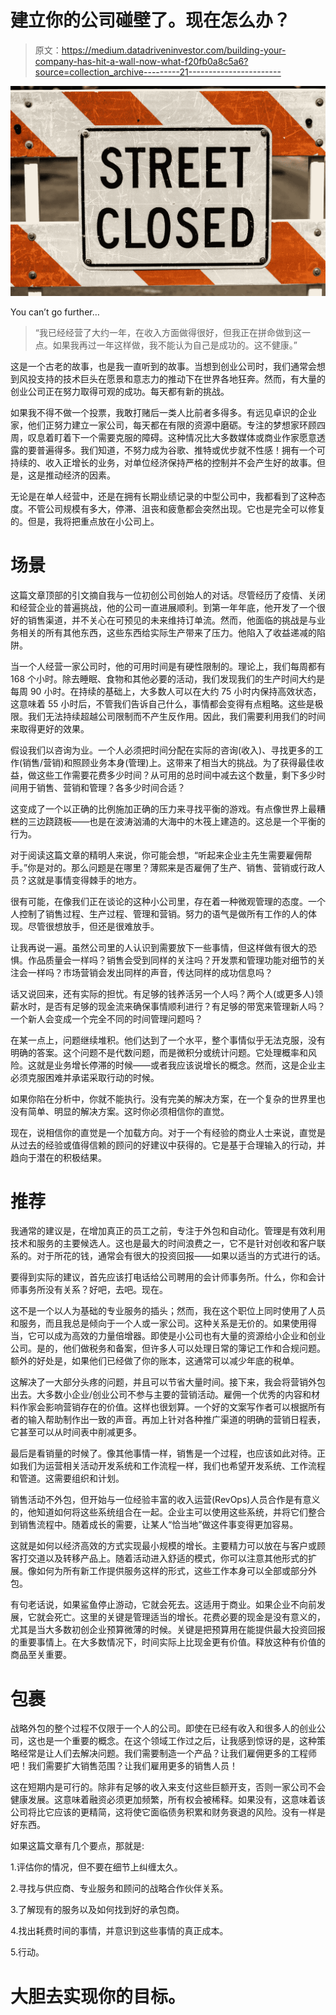 # 建立你的公司碰壁了。现在怎么办？

> 原文：<https://medium.datadriveninvestor.com/building-your-company-has-hit-a-wall-now-what-f20fb0a8c5a6?source=collection_archive---------21----------------------->

![](img/8d05744dce3819c7eef881ae42e9deaa.png)

You can’t go further…

> “我已经经营了大约一年，在收入方面做得很好，但我正在拼命做到这一点。如果我再过一年这样做，我不能认为自己是成功的。这不健康。”

这是一个古老的故事，也是我一直听到的故事。当想到创业公司时，我们通常会想到风投支持的技术巨头在愿景和意志力的推动下在世界各地狂奔。然而，有大量的创业公司正在努力取得可观的成功。每天都有新的挑战。

如果我不得不做一个投票，我敢打赌后一类人比前者多得多。有远见卓识的企业家，他们正努力建立一家公司，每天都在有限的资源中磨砺。专注的梦想家环顾四周，叹息着盯着下一个需要克服的障碍。这种情况比大多数媒体或商业作家愿意透露的要普遍得多。我们知道，不努力成为谷歌、推特或优步就不性感！拥有一个可持续的、收入正增长的业务，对单位经济保持严格的控制并不会产生好的故事。但是，这是推动经济的因素。

无论是在单人经营中，还是在拥有长期业绩记录的中型公司中，我都看到了这种态度。不管公司规模有多大，停滞、沮丧和疲惫都会突然出现。它也是完全可以修复的。但是，我将把重点放在小公司上。

# 场景

这篇文章顶部的引文摘自我与一位初创公司创始人的对话。尽管经历了疫情、关闭和经营企业的普遍挑战，他的公司一直进展顺利。到第一年年底，他开发了一个很好的销售渠道，并不关心在可预见的未来维持订单流。然而，他面临的挑战是与业务相关的所有其他东西，这些东西给实际生产带来了压力。他陷入了收益递减的陷阱。

当一个人经营一家公司时，他的可用时间是有硬性限制的。理论上，我们每周都有 168 个小时。除去睡眠、食物和其他必要的活动，我们发现我们的生产时间大约是每周 90 小时。在持续的基础上，大多数人可以在大约 75 小时内保持高效状态，这意味着 55 小时后，不管我们告诉自己什么，事情都会变得有点粗略。这些是极限。我们无法持续超越公司限制而不产生反作用。因此，我们需要利用我们的时间来取得更好的效果。

假设我们以咨询为业。一个人必须把时间分配在实际的咨询(收入)、寻找更多的工作(销售/营销)和照顾业务本身(管理)上。这带来了相当大的挑战。为了获得最佳收益，做这些工作需要花费多少时间？从可用的总时间中减去这个数量，剩下多少时间用于销售、营销和管理？各多少时间合适？

这变成了一个以正确的比例施加正确的压力来寻找平衡的游戏。有点像世界上最糟糕的三边跷跷板——也是在波涛汹涌的大海中的木筏上建造的。这总是一个平衡的行为。

对于阅读这篇文章的精明人来说，你可能会想，“听起来企业主先生需要雇佣帮手。”你是对的。那么问题是在哪里？薄熙来是否雇佣了生产、销售、营销或行政人员？这就是事情变得棘手的地方。

很有可能，在像我们正在谈论的这种小公司里，存在着一种微观管理的态度。一个人控制了销售过程、生产过程、管理和营销。努力的语气是做所有工作的人的体现。尽管很想放手，但还是很难放手。

让我再说一遍。虽然公司里的人认识到需要放下一些事情，但这样做有很大的恐惧。作品质量会一样吗？销售会受到同样的关注吗？开发票和管理功能对细节的关注会一样吗？市场营销会发出同样的声音，传达同样的成功信息吗？

话又说回来，还有实际的担忧。有足够的钱养活另一个人吗？两个人(或更多人)领薪水时，是否有足够的现金流来确保事情顺利进行？有足够的带宽来管理新人吗？一个新人会变成一个完全不同的时间管理问题吗？

在某一点上，问题继续堆积。他们达到了一个水平，整个事情似乎无法克服，没有明确的答案。这个问题不是代数问题，而是微积分或统计问题。它处理概率和风险。这就是业务增长停滞的时候——或者我应该说增长的概念。然而，这是企业主必须克服困难并承诺采取行动的时候。

如果你陷在分析中，你就不能执行。没有完美的解决方案，在一个复杂的世界里也没有简单、明显的解决方案。这时你必须相信你的直觉。

现在，说相信你的直觉是一个加载方向。对于一个有经验的商业人士来说，直觉是从过去的经验或值得信赖的顾问的好建议中获得的。它是基于合理输入的行动，并趋向于潜在的积极结果。

# 推荐

我通常的建议是，在增加真正的员工之前，专注于外包和自动化。管理是有效利用技术和服务的主要候选人。这也是最大的时间浪费之一，它不是针对创收和客户联系的。对于所花的钱，通常会有很大的投资回报——如果以适当的方式进行的话。

要得到实际的建议，首先应该打电话给公司聘用的会计师事务所。什么，你和会计师事务所没有关系？好吧，去吧。现在。

这不是一个以人为基础的专业服务的插头；然而，我在这个职位上同时使用了人员和服务，而且我总是倾向于一个人或一家公司。这种关系是无价的。如果使用得当，它可以成为高效的力量倍增器。即使是小公司也有大量的资源给小企业和创业公司。是的，他们做税务和备案，但许多人可以处理日常的簿记工作和合规问题。额外的好处是，如果他们已经做了你的账本，这通常可以减少年底的税单。

这解决了一大部分头疼的问题，并且可以节省大量时间。接下来，我会将营销外包出去。大多数小企业/创业公司不参与主要的营销活动。雇佣一个优秀的内容和材料作家会影响营销存在的价值。这样也很划算。一个好的文案写作者可以根据所有者的输入帮助制作出一致的声音。再加上针对各种推广渠道的明确的营销日程表，它甚至可以从时间表中削减更多。

最后是看销量的时候了。像其他事情一样，销售是一个过程，也应该如此对待。正如我们为运营相关活动开发系统和工作流程一样，我们也希望开发系统、工作流程和管道。这需要组织和计划。

销售活动不外包，但开始与一位经验丰富的收入运营(RevOps)人员合作是有意义的，他知道如何将这些系统组合在一起。企业主可以使用这些系统，并将它们整合到销售流程中。随着成长的需要，让某人“恰当地”做这件事变得更加容易。

这就是如何以经济高效的方式实现最小规模的增长。主要精力可以放在与客户或顾客打交道以及转移产品上。随着活动进入舒适的模式，你可以注意其他形式的扩展。像如何为所有新工作提供服务这样的形式，这些工作本身可以全部或部分外包。

有句老话说，如果鲨鱼停止游动，它就会死去。这适用于商业。如果企业不向前发展，它就会死亡。这里的关键是管理适当的增长。花费必要的现金是没有意义的，尤其是当大多数初创企业预算微薄的时候。关键是把预算用在能提供最大投资回报的重要事情上。在大多数情况下，时间实际上比现金更有价值。释放这种有价值的商品至关重要。

# 包裹

战略外包的整个过程不仅限于一个人的公司。即使在已经有收入和很多人的创业公司，这也是一个重要的概念。在这个领域工作过之后，让我感到惊讶的是，这种策略经常是让人们去解决问题。我们需要制造一个产品？让我们雇佣更多的工程师吧！我们需要扩大销售范围？让我们雇用更多的销售人员！

这在短期内是可行的。除非有足够的收入来支付这些巨额开支，否则一家公司不会健康发展。这意味着融资必须更加频繁，所有权会被稀释。如果没有，这意味着该公司将比它应该的更精简，这将使它面临债务积累和财务衰退的风险。没有一样是好东西。

如果这篇文章有几个要点，那就是:

1.评估你的情况，但不要在细节上纠缠太久。

2.寻找与供应商、专业服务和顾问的战略合作伙伴关系。

3.了解现有的服务以及如何找到好的承包商。

4.找出耗费时间的事情，并意识到这些事情的真正成本。

5.行动。

# 大胆去实现你的目标。